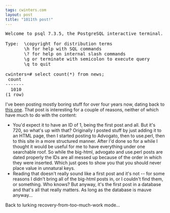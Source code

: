 ```yaml
---
tags: cwinters.com
layout: post
title: "1011th post!"
---
```




<pre class="sourceCode">
Welcome to psql 7.3.5, the PostgreSQL interactive terminal.
  
Type:  \copyright for distribution terms
       \h for help with SQL commands
       \? for help on internal slash commands
       \g or terminate with semicolon to execute query
       \q to quit
  
cwinters=# select count(*) from news;
 count 
-------
  1010
(1 row)
</pre>

<p>I've been posting mostly boring stuff for over four years now, dating back to <a href="http://www.cwinters.com/news/show/?news_id=720">this one</a>. That post is interesting for a couple of reasons, neither of which have much to do with the content:
<ul>
 <li>You'd expect it to have an ID of 1, being the first post and all. But it's 720, so what's up with that? Originally I posted stuff by just adding it to an HTML page, then I started posting to Advogato, then to use.perl, then to this site in a more structured manner. After I'd done so for a while I thought it would be useful for me to have everything under one searchable roof. So while the big-html, advogato and use.perl posts are dated properly the IDs are all messed up because of the order in which they were inserted. Which just goes to show you that you should never place value in unnatural keys.
  <li>Reading that doesn't really sound like a first post and it's not -- for some reasons I didn't bring all of the big-html posts in, or I couldn't find them, or something. Who knows? But anyway, it's the first post in a database and that's all that really matters. As long as the database is mauve anyway...
</ul>
<p>Back to lurking recovery-from-too-much-work mode...</p>


